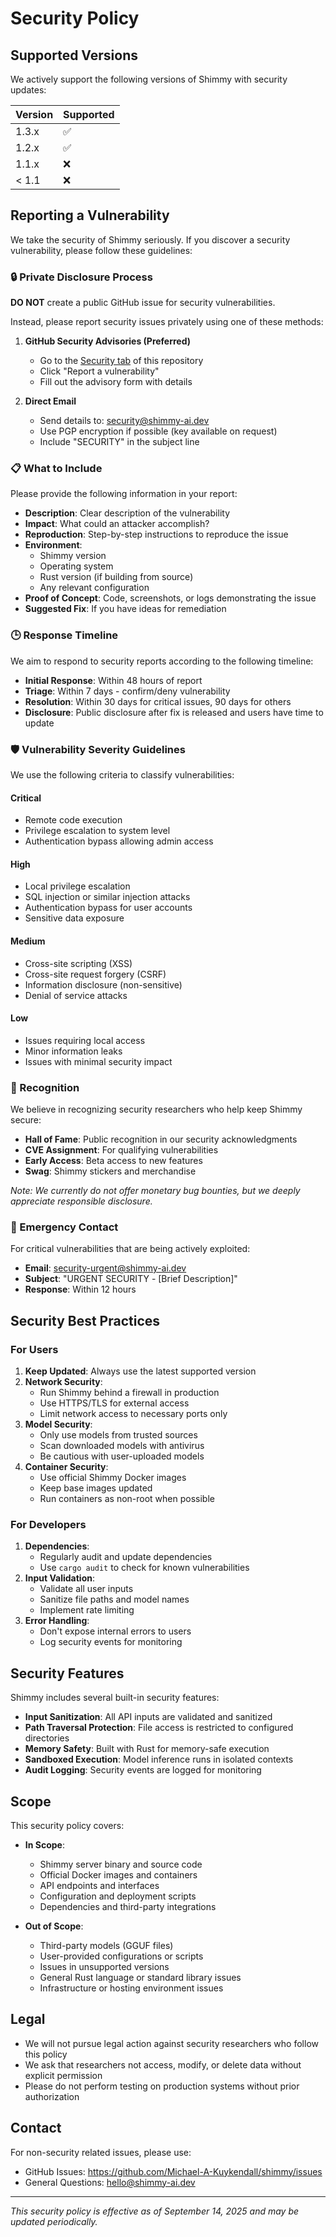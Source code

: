 # Security Policy

## Supported Versions

We actively support the following versions of Shimmy with security updates:

| Version | Supported          |
| ------- | ------------------ |
| 1.3.x   | :white_check_mark: |
| 1.2.x   | :white_check_mark: |
| 1.1.x   | :x:                |
| < 1.1   | :x:                |

## Reporting a Vulnerability

We take the security of Shimmy seriously. If you discover a security vulnerability, please follow these guidelines:

### 🔒 Private Disclosure Process

**DO NOT** create a public GitHub issue for security vulnerabilities.

Instead, please report security issues privately using one of these methods:

1. **GitHub Security Advisories (Preferred)**
   - Go to the [Security tab](https://github.com/Michael-A-Kuykendall/shimmy/security) of this repository
   - Click "Report a vulnerability"
   - Fill out the advisory form with details

2. **Direct Email**
   - Send details to: security@shimmy-ai.dev
   - Use PGP encryption if possible (key available on request)
   - Include "SECURITY" in the subject line

### 📋 What to Include

Please provide the following information in your report:

- **Description**: Clear description of the vulnerability
- **Impact**: What could an attacker accomplish?
- **Reproduction**: Step-by-step instructions to reproduce the issue
- **Environment**:
  - Shimmy version
  - Operating system
  - Rust version (if building from source)
  - Any relevant configuration
- **Proof of Concept**: Code, screenshots, or logs demonstrating the issue
- **Suggested Fix**: If you have ideas for remediation

### 🕒 Response Timeline

We aim to respond to security reports according to the following timeline:

- **Initial Response**: Within 48 hours of report
- **Triage**: Within 7 days - confirm/deny vulnerability
- **Resolution**: Within 30 days for critical issues, 90 days for others
- **Disclosure**: Public disclosure after fix is released and users have time to update

### 🛡️ Vulnerability Severity Guidelines

We use the following criteria to classify vulnerabilities:

#### Critical
- Remote code execution
- Privilege escalation to system level
- Authentication bypass allowing admin access

#### High
- Local privilege escalation
- SQL injection or similar injection attacks
- Authentication bypass for user accounts
- Sensitive data exposure

#### Medium
- Cross-site scripting (XSS)
- Cross-site request forgery (CSRF)
- Information disclosure (non-sensitive)
- Denial of service attacks

#### Low
- Issues requiring local access
- Minor information leaks
- Issues with minimal security impact

### 🎁 Recognition

We believe in recognizing security researchers who help keep Shimmy secure:

- **Hall of Fame**: Public recognition in our security acknowledgments
- **CVE Assignment**: For qualifying vulnerabilities
- **Early Access**: Beta access to new features
- **Swag**: Shimmy stickers and merchandise

*Note: We currently do not offer monetary bug bounties, but we deeply appreciate responsible disclosure.*

### 🚨 Emergency Contact

For critical vulnerabilities that are being actively exploited:

- **Email**: security-urgent@shimmy-ai.dev
- **Subject**: "URGENT SECURITY - [Brief Description]"
- **Response**: Within 12 hours

## Security Best Practices

### For Users

1. **Keep Updated**: Always use the latest supported version
2. **Network Security**:
   - Run Shimmy behind a firewall in production
   - Use HTTPS/TLS for external access
   - Limit network access to necessary ports only
3. **Model Security**:
   - Only use models from trusted sources
   - Scan downloaded models with antivirus
   - Be cautious with user-uploaded models
4. **Container Security**:
   - Use official Shimmy Docker images
   - Keep base images updated
   - Run containers as non-root when possible

### For Developers

1. **Dependencies**:
   - Regularly audit and update dependencies
   - Use `cargo audit` to check for known vulnerabilities
2. **Input Validation**:
   - Validate all user inputs
   - Sanitize file paths and model names
   - Implement rate limiting
3. **Error Handling**:
   - Don't expose internal errors to users
   - Log security events for monitoring

## Security Features

Shimmy includes several built-in security features:

- **Input Sanitization**: All API inputs are validated and sanitized
- **Path Traversal Protection**: File access is restricted to configured directories
- **Memory Safety**: Built with Rust for memory-safe execution
- **Sandboxed Execution**: Model inference runs in isolated contexts
- **Audit Logging**: Security events are logged for monitoring

## Scope

This security policy covers:

- **In Scope**:
  - Shimmy server binary and source code
  - Official Docker images and containers
  - API endpoints and interfaces
  - Configuration and deployment scripts
  - Dependencies and third-party integrations

- **Out of Scope**:
  - Third-party models (GGUF files)
  - User-provided configurations or scripts
  - Issues in unsupported versions
  - General Rust language or standard library issues
  - Infrastructure or hosting environment issues

## Legal

- We will not pursue legal action against security researchers who follow this policy
- We ask that researchers not access, modify, or delete data without explicit permission
- Please do not perform testing on production systems without prior authorization

## Contact

For non-security related issues, please use:
- GitHub Issues: https://github.com/Michael-A-Kuykendall/shimmy/issues
- General Questions: hello@shimmy-ai.dev

---

*This security policy is effective as of September 14, 2025 and may be updated periodically.*
